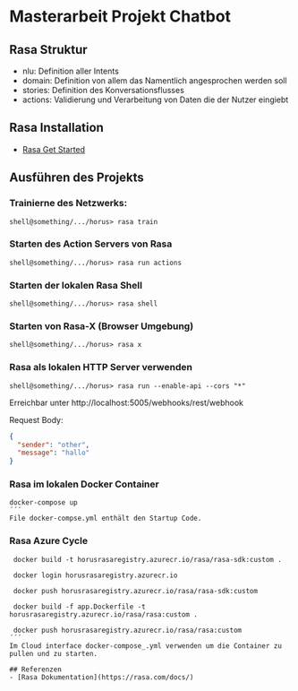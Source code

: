 # Masterarbeit Projekt Chatbot

## Rasa Struktur
 - nlu: Definition aller Intents
 - domain: Definition von allem das Namentlich angesprochen werden soll
 - stories: Definition des Konversationsflusses
 - actions: Validierung und Verarbeitung von Daten die der Nutzer eingiebt

## Rasa Installation
- [Rasa Get Started](https://rasa.com/docs/getting-started/)

## Ausführen des Projekts
### Trainierne des Netzwerks:
```shell
shell@something/.../horus> rasa train
```
### Starten des Action Servers von Rasa
```shell
shell@something/.../horus> rasa run actions
```

### Starten der lokalen Rasa Shell
```shell
shell@something/.../horus> rasa shell
```

### Starten von Rasa-X (Browser Umgebung)
```shell
shell@something/.../horus> rasa x
```

### Rasa als lokalen HTTP Server verwenden
```shell
shell@something/.../horus> rasa run --enable-api --cors "*"
```
Erreichbar unter http://localhost:5005/webhooks/rest/webhook

Request Body:
```json
{
  "sender": "other",
  "message": "hallo"
}
```

### Rasa im lokalen Docker Container
```shell
docker-compose up
´´´
File docker-compse.yml enthält den Startup Code.
```

### Rasa Azure Cycle
```shell
 docker build -t horusrasaregistry.azurecr.io/rasa/rasa-sdk:custom .
 
 docker login horusrasaregistry.azurecr.io
 
 docker push horusrasaregistry.azurecr.io/rasa/rasa-sdk:custom
 
 docker build -f app.Dockerfile -t horusrasaregistry.azurecr.io/rasa/rasa:custom .
  
 docker push horusrasaregistry.azurecr.io/rasa/rasa:custom
´´´
Im Cloud interface docker-compose_.yml verwenden um die Container zu pullen und zu starten.

## Referenzen
- [Rasa Dokumentation](https://rasa.com/docs/)
